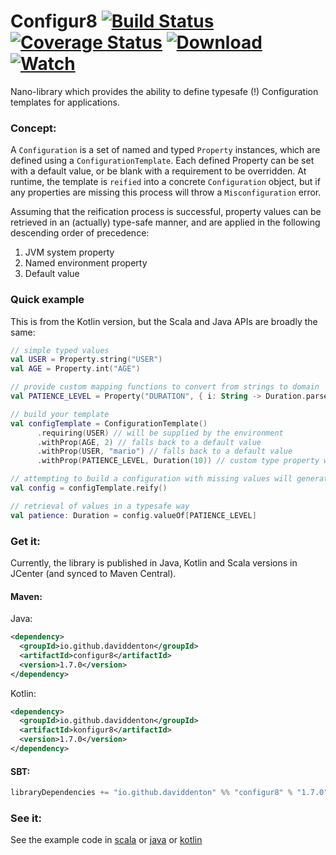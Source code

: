 Configur8 [![Build Status](https://api.travis-ci.org/daviddenton/configur8.svg)](https://travis-ci.org/daviddenton/configur8) [![Coverage Status](https://coveralls.io/repos/daviddenton/configur8/badge.svg?branch=master)](https://coveralls.io/r/daviddenton/configur8?branch=master) [![Download](https://api.bintray.com/packages/daviddenton/maven/configur8/images/download.svg) ](https://bintray.com/daviddenton/maven/configur8/_latestVersion) [ ![Watch](https://www.bintray.com/docs/images/bintray_badge_color.png) ](https://bintray.com/daviddenton/maven/configur8/view?source=watch)
=========

Nano-library which provides the ability to define typesafe (!) Configuration templates for applications.

### Concept:
A ```Configuration``` is a set of named and typed ```Property``` instances, which are defined using a  ```ConfigurationTemplate```.
Each defined Property can be set with a default value, or be blank with a requirement to be overridden. At runtime, the template is ```reified``` into a concrete ```Configuration``` object, but if any properties are missing this process will throw a ```Misconfiguration``` error.

Assuming that the reification process is successful, property values can be retrieved in an (actually) type-safe manner, and are applied in the following descending order of precedence:

1. JVM system property
2. Named environment property
3. Default value

### Quick example
This is from the Kotlin version, but the Scala and Java APIs are broadly the same:
```kotlin
// simple typed values
val USER = Property.string("USER")
val AGE = Property.int("AGE")

// provide custom mapping functions to convert from strings to domain
val PATIENCE_LEVEL = Property("DURATION", { i: String -> Duration.parse(i) }, { it.describe() })

// build your template
val configTemplate = ConfigurationTemplate()
      .requiring(USER) // will be supplied by the environment
      .withProp(AGE, 2) // falls back to a default value
      .withProp(USER, "mario") // falls back to a default value
      .withProp(PATIENCE_LEVEL, Duration(10)) // custom type property with default

// attempting to build a configuration with missing values will generated
val config = configTemplate.reify()

// retrieval of values in a typesafe way
val patience: Duration = config.valueOf[PATIENCE_LEVEL]
```

### Get it:
Currently, the library is published in Java, Kotlin and Scala versions in JCenter (and synced to Maven Central).

#### Maven:
Java:
```XML
<dependency>
  <groupId>io.github.daviddenton</groupId>
  <artifactId>configur8</artifactId>
  <version>1.7.0</version>
</dependency>
```

Kotlin:
```XML
<dependency>
  <groupId>io.github.daviddenton</groupId>
  <artifactId>konfigur8</artifactId>
  <version>1.7.0</version>
</dependency>
```

#### SBT:
```scala
libraryDependencies += "io.github.daviddenton" %% "configur8" % "1.7.0"
```

### See it:
See the example code in [scala](https://github.com/daviddenton/configur8/tree/master/scala/src/test/scala/examples) or [java](https://github.com/daviddenton/configur8/tree/master/java/src/test/java/examples) or [kotlin](https://github.com/daviddenton/configur8/tree/master/kotlin/src/test/kotlin/examples)
